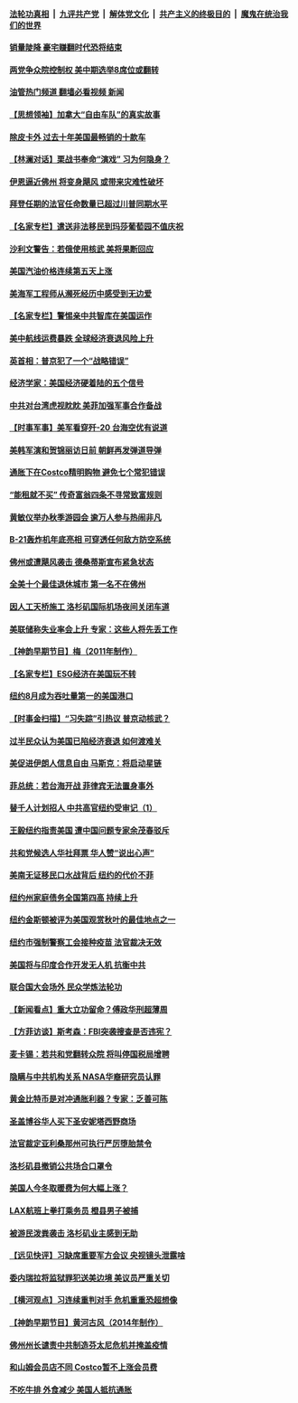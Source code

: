 ####  [法轮功真相](../../../../basic/blob/master/README.md?t=09261301) &nbsp;|&nbsp; [九评共产党](../../../../9ping.md/blob/master/README.md?t=09261301) &nbsp;|&nbsp; [解体党文化](../../../../jtdwh.md/blob/master/README.md?t=09261301)  &nbsp;|&nbsp; [共产主义的终极目的](../../../../gczydzjmd.md/blob/master/README.md?t=09261301) &nbsp;|&nbsp; [魔鬼在统治我们的世界](../../../../mgztzwmdsj.md/blob/master/README.md?t=09261301) 

#### [销量陡降 豪宅赚翻时代恐将结束](../pages/nsc412/n13832678.md?t=09261301) 

#### [两党争众院控制权 美中期选举8席位或翻转](../pages/nsc412/n13832557.md?t=09261301) 

#### [油管热门频道 翻墙必看视频 新闻](http://136.244.67.144:81/youtube.html?09261301)

#### [【思想领袖】加拿大“自由车队”的真实故事](../pages/nsc412/n13816427.md?t=09261301) 

#### [除皮卡外 过去十年美国最畅销的十款车](../pages/nsc412/n13817415.md?t=09261301) 

#### [【林澜对话】栗战书奉命“演戏” 习为何隐身？](../pages/nsc412/n13832484.md?t=09261301) 

#### [伊恩逼近佛州 将变身飓风 或带来灾难性破坏](../pages/nsc412/n13832548.md?t=09261301) 

#### [拜登任期的法官任命数量已超过川普同期水平](../pages/nsc412/n13832506.md?t=09261301) 

#### [【名家专栏】遣送非法移民到玛莎葡萄园不值庆祝](../pages/nsc412/n13832416.md?t=09261301) 

#### [沙利文警告：若俄使用核武 美将果断回应](../pages/nsc412/n13832473.md?t=09261301) 

#### [美国汽油价格连续第五天上涨](../pages/nsc412/n13832514.md?t=09261301) 

#### [美海军工程师从濒死经历中感受到无边爱](../pages/nsc412/n13832429.md?t=09261301) 

#### [【名家专栏】警惕亲中共智库在美国运作](../pages/nsc412/n13832414.md?t=09261301) 

#### [美中航线运费暴跌 全球经济衰退风险上升](../pages/nsc412/n13832474.md?t=09261301) 

#### [英首相：普京犯了一个“战略错误”](../pages/nsc412/n13832466.md?t=09261301) 

#### [经济学家：美国经济硬着陆的五个信号](../pages/nsc412/n13832272.md?t=09261301) 

#### [中共对台湾虎视眈眈 美菲加强军事合作备战](../pages/nsc412/n13832254.md?t=09261301) 

#### [【时事军事】美军看穿歼-20 台海空优有说道](../pages/nsc412/n13832230.md?t=09261301) 

#### [美韩军演和贺锦丽访日前 朝鲜再发弹道导弹](../pages/nsc412/n13832388.md?t=09261301) 

#### [通胀下在Costco精明购物 避免七个常犯错误](../pages/nsc412/n13828547.md?t=09261301) 

#### [“能租就不买” 传奇富翁四条不寻常致富规则](../pages/nsc412/n13830882.md?t=09261301) 

#### [黄敏仪举办秋季游园会 逾万人参与热闹非凡](../pages/nsc412/n13832291.md?t=09261301) 

#### [B-21轰炸机年底亮相 可穿透任何敌方防空系统](../pages/nsc412/n13830029.md?t=09261301) 

#### [佛州或遭飓风袭击 德桑蒂斯宣布紧急状态](../pages/nsc412/n13832237.md?t=09261301) 

#### [全美十个最佳退休城市 第一名不在佛州](../pages/nsc412/n13832070.md?t=09261301) 

#### [因人工天桥施工 洛杉矶国际机场夜间关闭车道](../pages/nsc412/n13831678.md?t=09261301) 

#### [美联储称失业率会上升 专家：这些人将先丢工作](../pages/nsc412/n13832172.md?t=09261301) 

#### [【神韵早期节目】梅（2011年制作）](../pages/nsc412/n13832138.md?t=09261301) 

#### [【名家专栏】ESG经济在美国玩不转](../pages/nsc412/n13831989.md?t=09261301) 

#### [纽约8月成为吞吐量第一的美国港口](../pages/nsc412/n13832037.md?t=09261301) 

#### [【时事金扫描】“习失踪”引热议 普京动核武？](../pages/nsc412/n13832116.md?t=09261301) 

#### [过半民众认为美国已陷经济衰退 如何渡难关](../pages/nsc412/n13832147.md?t=09261301) 

#### [美促进伊朗人信息自由 马斯克：将启动星链](../pages/nsc412/n13832084.md?t=09261301) 

#### [菲总统：若台海开战 菲律宾无法置身事外](../pages/nsc412/n13832077.md?t=09261301) 

#### [替千人计划招人 中共高官纽约受审记（1）](../pages/nsc412/n13831743.md?t=09261301) 

#### [王毅纽约指责美国 遭中国问题专家余茂春驳斥](../pages/nsc412/n13831846.md?t=09261301) 

#### [共和党候选人华社拜票 华人赞“说出心声”](../pages/nsc412/n13831735.md?t=09261301) 

#### [美南无证移民口水战背后 纽约的代价不菲](../pages/nsc412/n13831699.md?t=09261301) 

#### [纽约州家庭债务全国第四高 持续上升](../pages/nsc412/n13831704.md?t=09261301) 

#### [纽约金斯顿被评为美国观赏秋叶的最佳地点之一](../pages/nsc412/n13831731.md?t=09261301) 

#### [纽约市强制警察工会接种疫苗 法官裁决无效](../pages/nsc412/n13831719.md?t=09261301) 

#### [美国将与印度合作开发无人机 抗衡中共](../pages/nsc412/n13831718.md?t=09261301) 

#### [联合国大会场外 民众学炼法轮功](../pages/nsc412/n13831710.md?t=09261301) 

#### [【新闻看点】重大立功留命？傅政华刑超薄周](../pages/nsc412/n13831596.md?t=09261301) 

#### [【方菲访谈】斯考森：FBI突袭搜查是否违宪？](../pages/nsc412/n13831605.md?t=09261301) 

#### [麦卡锡：若共和党翻转众院 将叫停国税局增聘](../pages/nsc412/n13831646.md?t=09261301) 

#### [隐瞒与中共机构关系 NASA华裔研究员认罪](../pages/nsc412/n13831664.md?t=09261301) 

#### [黄金比特币是对冲通胀利器？专家：乏善可陈](../pages/nsc412/n13831604.md?t=09261301) 

#### [圣盖博谷华人买下圣安妮塔西野商场](../pages/nsc412/n13831665.md?t=09261301) 

#### [法官裁定亚利桑那州可执行严厉堕胎禁令](../pages/nsc412/n13831536.md?t=09261301) 

#### [洛杉矶县撤销公共场合口罩令](../pages/nsc412/n13831649.md?t=09261301) 

#### [美国人今冬取暖费为何大幅上涨？](../pages/nsc412/n13831603.md?t=09261301) 

#### [LAX航班上拳打乘务员 橙县男子被捕](../pages/nsc412/n13831640.md?t=09261301) 

#### [被游民泼粪袭击 洛杉矶业主感到无助](../pages/nsc412/n13831629.md?t=09261301) 

#### [【远见快评】习缺席重要军方会议 央视镜头泄露啥](../pages/nsc412/n13831601.md?t=09261301) 

#### [委内瑞拉将监狱罪犯送美边境 美议员严重关切](../pages/nsc412/n13831602.md?t=09261301) 

#### [【横河观点】习连续重判对手 危机重重恐超想像](../pages/nsc412/n13831586.md?t=09261301) 

#### [【神韵早期节目】黄河古风（2014年制作）](../pages/nsc412/n13831433.md?t=09261301) 

#### [佛州州长谴责中共制造芬太尼危机并掩盖疫情](../pages/nsc412/n13831491.md?t=09261301) 

#### [和山姆会员店不同 Costco暂不上涨会员费](../pages/nsc412/n13831474.md?t=09261301) 

#### [不吃牛排 外食减少 美国人抵抗通胀](../pages/nsc412/n13831488.md?t=09261301) 

<img src='http://gfw-breaker.win/goodnews/indexes/nsc412.md' width='0px' height='0px'/>

